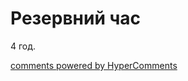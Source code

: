<div id="hypercomments_widget" class="js-hypercomments-widget invisible"></div>

# Резервний час

4 год.

<div class="js-hypercomments-container">
<a href="http://hypercomments.com" class="hc-link" title="comments widget">comments powered by HyperComments</a>
</div>